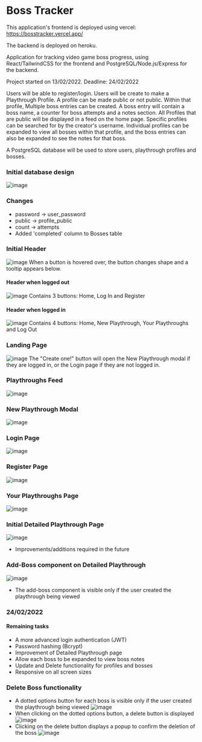 # Boss Tracker
This application's frontend is deployed using vercel: https://bosstracker.vercel.app/

The backend is deployed on heroku.

Application for tracking video game boss progress, using React/TailwindCSS for the frontend and PostgreSQL/Node.js/Express for the backend.

Project started on 13/02/2022. Deadline: 24/02/2022

Users will be able to register/login. Users will be create to make a Playthrough Profile. A profile can be made public or not public.
Within that profile, Multiple boss entries can be created. A boss entry will contain a boss name, a counter for boss attempts and a notes section.
All Profiles that are public will be displayed in a feed on the home page. Specific profiles can be searched for by the creator's username. Individual profiles can be expanded to view all bosses within that profile, and the boss entries can also be expanded to see the notes for that boss.

A PostgreSQL database will be used to store users, playthrough profiles and bosses.

### Initial database design
![image](https://user-images.githubusercontent.com/75766182/153832247-618d368a-73ab-4dc1-a5f7-a514a33a75e5.png)
### Changes
* password -> user_password
* public -> profile_public
* count -> attempts
* Added 'completed' column to Bosses table

### Initial Header
![image](https://user-images.githubusercontent.com/75766182/154664905-9534aae8-81eb-4623-b10e-278500cabe22.png)
When a button is hovered over, the button changes shape and a tooltip appears below.

#### Header when logged out
![image](https://user-images.githubusercontent.com/75766182/155158220-3a513eae-0ed7-4da0-ace7-5823c8a67be1.png)
Contains 3 buttons: Home, Log In and Register

#### Header when logged in
![image](https://user-images.githubusercontent.com/75766182/155158514-5d4435fb-6eb6-4cbc-ba69-e554a531d192.png)
Contains 4 buttons: Home, New Playthrough, Your Playthroughs and Log Out

### Landing Page
![image](https://user-images.githubusercontent.com/75766182/154793021-659386fb-01bc-4406-83cf-641819f9ec49.png)
The "Create one!" button will open the New Playthrough modal if they are logged in, or the Login page if they are not logged in.

### Playthroughs Feed
![image](https://user-images.githubusercontent.com/75766182/154793268-eb958bf6-efa3-4051-bbeb-6702d9af073d.png)

### New Playthrough Modal
![image](https://user-images.githubusercontent.com/75766182/155157475-136efce0-3e8f-48f3-b58f-b4f3a018c73a.png)

### Login Page
![image](https://user-images.githubusercontent.com/75766182/155228877-ecf9cb3a-7044-4669-8884-1043fcf365e5.png)

### Register Page
![image](https://user-images.githubusercontent.com/75766182/155228955-6c1f7b91-ed02-4c45-9791-f42f221f43b9.png)

### Your Playthroughs Page
![image](https://user-images.githubusercontent.com/75766182/155716397-0fb7c592-66ee-43e2-a958-d7953aa70052.png)

### Initial Detailed Playthrough Page
![image](https://user-images.githubusercontent.com/75766182/155716717-3ff8ac38-d3e2-494f-89f1-ad4a9b124830.png)
* Improvements/additions required in the future

### Add-Boss component on Detailed Playthrough
![image](https://user-images.githubusercontent.com/75766182/155716621-d3cfda86-f578-4c32-abe2-dae2119727ff.png)
* The add-boss component is visible only if the user created the playthrough being viewed

### 24/02/2022
#### Remaining tasks
* A more advanced login authentication (JWT)
* Password hashing (Bcrypt)
* Improvement of Detailed Playthrough page
* Allow each boss to be expanded to view boss notes
* Update and Delete functionality for profiles and bosses
* Responsive on all screen sizes

### Delete Boss functionality
* A dotted options button for each boss is visible only if the user created the playthrough being viewed
![image](https://user-images.githubusercontent.com/75766182/159369734-6ac1f1ba-2498-47e3-8446-3d38a6c407e9.png)
* When clicking on the dotted options button, a delete button is displayed
![image](https://user-images.githubusercontent.com/75766182/161641858-59e3f4df-5869-4d0e-913f-171c8fbdf6f3.png)
* Clicking on the delete button displays a popup to confirm the deletion of the boss
![image](https://user-images.githubusercontent.com/75766182/161641598-da636fed-cf0b-4e3c-9c4f-a95c12fbd27c.png)



